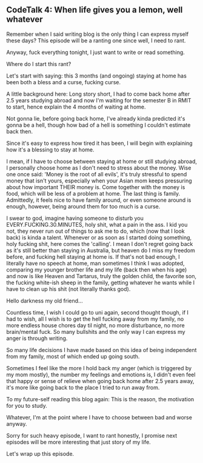 ## CodeTalk 4: When life gives you a lemon, well whatever

Remember when I said writing blog is the only thing I can express myself these days? This episode will be a ranting one since well, I need to rant.

Anyway, fuck everything tonight, I just want to write or read something.

Where do I start this rant?

Let's start with saying: this 3 months (and ongoing) staying at home has been both a bless and a curse, fucking curse.

A little background here: Long story short, I had to come back home after 2.5 years studying abroad and now I'm waiting for the semester B in RMIT to start, hence explain the 4 months of waiting at home.

Not gonna lie, before going back home, I've already kinda predicted it's gonna be a hell, though how bad of a hell is something I couldn't estimate back then.

Since it's easy to express how tired it has been, I will begin with explaining how it's a blessing to stay at home.

I mean, if I have to choose between staying at home or still studying abroad, I personally choose home as I don't need to stress about the money. Wise one once said: 'Money is the root of all evils', it's truly stressful to spend money that isn't yours, especially when your Asian mom keeps pressuring about how important THEIR money is. Come together with the money is food, which will be less of a problem at home. The last thing is family. Admittedly, it feels nice to have family around, or even someone around is enough, however, being around them for too much is a curse.

I swear to god, imagine having someone to disturb you EVERY.FUCKING.30.MINUTES, holy shit, what a pain in the ass. I kid you not, they never run out of things to ask me to do, which (now that I look back) is kinda a talent. Whenever or as soon as I started doing something, holy fucking shit, here comes the 'calling'. I mean I don't regret going back as it's still better than staying in Australia, but heaven do I miss my freedom before, and fucking hell staying at home is. If that's not bad enough, I literally have no speech at home, man sometimes I think I was adopted, comparing my younger brother life and my life (back then when his age) and now is like Heaven and Tartarus, truly the golden child, the favorite son, the fucking white-ish sheep in the family, getting whatever he wants while I have to clean up his shit (not literally thanks god).

Hello darkness my old friend...

Countless time, I wish I could go to uni again, second thought though, if I had to wish, all I wish is to get the hell fucking away from my family, no more endless house chores day til night, no more disturbance, no more brain/mental fuck. So many bullshits and the only way I can express my anger is through writing.

So many life decisions I have made based on this idea of being independent from my family, most of which ended up going south.

Sometimes I feel like the more I hold back my anger (which is triggered by my mom mostly), the number my feelings and emotions is, I didn't even feel that happy or sense of relieve when going back home after 2.5 years away, it's more like going back to the place I tried to run away from.

To my future-self reading this blog again: This is the reason, the motivation for you to study.

Whatever, I'm at the point where I have to choose between bad and worse anyway.

Sorry for such heavy episode, I want to rant honestly, I promise next episodes will be more interesting that just story of my life. 

Let's wrap up this episode.



